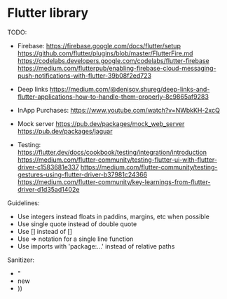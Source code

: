 # Flutter library

TODO:
* Firebase:
https://firebase.google.com/docs/flutter/setup
https://github.com/flutter/plugins/blob/master/FlutterFire.md
https://codelabs.developers.google.com/codelabs/flutter-firebase
https://medium.com/flutterpub/enabling-firebase-cloud-messaging-push-notifications-with-flutter-39b08f2ed723

* Deep links
https://medium.com/@denisov.shureg/deep-links-and-flutter-applications-how-to-handle-them-properly-8c9865af9283

* InApp Purchases:
https://www.youtube.com/watch?v=NWbkKH-2xcQ

* Mock server
https://pub.dev/packages/mock_web_server
https://pub.dev/packages/jaguar

* Testing:
https://flutter.dev/docs/cookbook/testing/integration/introduction
https://medium.com/flutter-community/testing-flutter-ui-with-flutter-driver-c1583681e337
https://medium.com/flutter-community/testing-gestures-using-flutter-driver-b37981c24366
https://medium.com/flutter-community/key-learnings-from-flutter-driver-d1d35ad1402e

Guidelines:
* Use integers instead floats in paddins, margins, etc when possible
* Use single quote instead of double quote
* Use [] instead of <Widget>[]
* Use => notation for a single line function
* Use imports with 'package:...' instead of relative paths

Sanitizer:
* "
* new
* ))